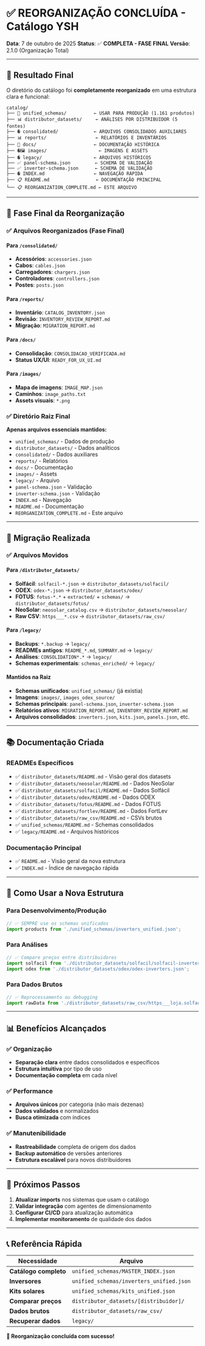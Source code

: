 # ✅ REORGANIZAÇÃO CONCLUÍDA - Catálogo YSH

**Data**: 7 de outubro de 2025
**Status**: ✅ **COMPLETA - FASE FINAL**
**Versão**: 2.1.0 (Organização Total)

---

## 🎯 Resultado Final

O diretório do catálogo foi **completamente reorganizado** em uma estrutura clara e funcional:

```
catalog/
├── 🎯 unified_schemas/          ← USAR PARA PRODUÇÃO (1.161 produtos)
├── 📊 distributor_datasets/     ← ANÁLISES POR DISTRIBUIDOR (5 fontes)
├── � consolidated/             ← ARQUIVOS CONSOLIDADOS AUXILIARES
├── 📊 reports/                  ← RELATÓRIOS E INVENTÁRIOS
├── 📖 docs/                     ← DOCUMENTAÇÃO HISTÓRICA
├── �🖼️ images/                   ← IMAGENS E ASSETS
├── � legacy/                   ← ARQUIVOS HISTÓRICOS
├── ✅ panel-schema.json         ← SCHEMA DE VALIDAÇÃO
├── ✅ inverter-schema.json      ← SCHEMA DE VALIDAÇÃO
├── �️ INDEX.md                  ← NAVEGAÇÃO RÁPIDA
├── 📋 README.md                 ← DOCUMENTAÇÃO PRINCIPAL
└── 📋 REORGANIZATION_COMPLETE.md ← ESTE ARQUIVO
```

---

## 🔄 Fase Final da Reorganização

### ✅ Arquivos Reorganizados (Fase Final)

#### Para `/consolidated/`

- **Acessórios**: `accessories.json`
- **Cabos**: `cables.json`
- **Carregadores**: `chargers.json`
- **Controladores**: `controllers.json`
- **Postes**: `posts.json`

#### Para `/reports/`

- **Inventário**: `CATALOG_INVENTORY.json`
- **Revisão**: `INVENTORY_REVIEW_REPORT.md`
- **Migração**: `MIGRATION_REPORT.md`

#### Para `/docs/`

- **Consolidação**: `CONSOLIDACAO_VERIFICADA.md`
- **Status UX/UI**: `READY_FOR_UX_UI.md`

#### Para `/images/`

- **Mapa de imagens**: `IMAGE_MAP.json`
- **Caminhos**: `image_paths.txt`
- **Assets visuais**: `*.png`

### ✅ Diretório Raiz Final

**Apenas arquivos essenciais mantidos:**

- `unified_schemas/` - Dados de produção
- `distributor_datasets/` - Dados analíticos
- `consolidated/` - Dados auxiliares
- `reports/` - Relatórios
- `docs/` - Documentação
- `images/` - Assets
- `legacy/` - Arquivo
- `panel-schema.json` - Validação
- `inverter-schema.json` - Validação
- `INDEX.md` - Navegação
- `README.md` - Documentação
- `REORGANIZATION_COMPLETE.md` - Este arquivo

---

## 🔄 Migração Realizada

### ✅ Arquivos Movidos

#### Para `/distributor_datasets/`

- **Solfácil**: `solfacil-*.json` → `distributor_datasets/solfacil/`
- **ODEX**: `odex-*.json` → `distributor_datasets/odex/`
- **FOTUS**: `fotus-*.*` + `extracted/` + `schemas/` → `distributor_datasets/fotus/`
- **NeoSolar**: `neosolar_catalog.csv` → `distributor_datasets/neosolar/`
- **Raw CSV**: `https___*.csv` → `distributor_datasets/raw_csv/`

#### Para `/legacy/`

- **Backups**: `*.backup` → `legacy/`
- **READMEs antigos**: `README_*.md`, `SUMMARY.md` → `legacy/`
- **Análises**: `CONSOLIDATION*.*` → `legacy/`
- **Schemas experimentais**: `schemas_enriched/` → `legacy/`

#### Mantidos na Raiz

- **Schemas unificados**: `unified_schemas/` (já existia)
- **Imagens**: `images/`, `images_odex_source/`
- **Schemas principais**: `panel-schema.json`, `inverter-schema.json`
- **Relatórios ativos**: `MIGRATION_REPORT.md`, `INVENTORY_REVIEW_REPORT.md`
- **Arquivos consolidados**: `inverters.json`, `kits.json`, `panels.json`, etc.

---

## 📚 Documentação Criada

### READMEs Específicos

- ✅ `distributor_datasets/README.md` - Visão geral dos datasets
- ✅ `distributor_datasets/neosolar/README.md` - Dados NeoSolar
- ✅ `distributor_datasets/solfacil/README.md` - Dados Solfácil
- ✅ `distributor_datasets/odex/README.md` - Dados ODEX
- ✅ `distributor_datasets/fotus/README.md` - Dados FOTUS
- ✅ `distributor_datasets/fortlev/README.md` - Dados FortLev
- ✅ `distributor_datasets/raw_csv/README.md` - CSVs brutos
- ✅ `unified_schemas/README.md` - Schemas consolidados
- ✅ `legacy/README.md` - Arquivos históricos

### Documentação Principal

- ✅ `README.md` - Visão geral da nova estrutura
- ✅ `INDEX.md` - Índice de navegação rápida

---

## 🎯 Como Usar a Nova Estrutura

### Para Desenvolvimento/Produção

```javascript
// ✅ SEMPRE use os schemas unificados
import products from './unified_schemas/inverters_unified.json';
```

### Para Análises

```javascript
// ✅ Compare preços entre distribuidores
import solfacil from './distributor_datasets/solfacil/solfacil-inverters.json';
import odex from './distributor_datasets/odex/odex-inverters.json';
```

### Para Dados Brutos

```javascript
// ✅ Reprocessamento ou debugging
import rawData from './distributor_datasets/raw_csv/https___loja.solfacil.com.br_s.csv';
```

---

## 📊 Benefícios Alcançados

### ✅ Organização

- **Separação clara** entre dados consolidados e específicos
- **Estrutura intuitiva** por tipo de uso
- **Documentação completa** em cada nível

### ✅ Performance

- **Arquivos únicos** por categoria (não mais dezenas)
- **Dados validados** e normalizados
- **Busca otimizada** com índices

### ✅ Manutenibilidade

- **Rastreabilidade** completa de origem dos dados
- **Backup automático** de versões anteriores
- **Estrutura escalável** para novos distribuidores

---

## 🚀 Próximos Passos

1. **Atualizar imports** nos sistemas que usam o catálogo
2. **Validar integração** com agentes de dimensionamento
3. **Configurar CI/CD** para atualização automática
4. **Implementar monitoramento** de qualidade dos dados

---

## 📞 Referência Rápida

| Necessidade | Arquivo |
|-------------|---------|
| **Catálogo completo** | `unified_schemas/MASTER_INDEX.json` |
| **Inversores** | `unified_schemas/inverters_unified.json` |
| **Kits solares** | `unified_schemas/kits_unified.json` |
| **Comparar preços** | `distributor_datasets/[distribuidor]/` |
| **Dados brutos** | `distributor_datasets/raw_csv/` |
| **Recuperar dados** | `legacy/` |

**🎉 Reorganização concluída com sucesso!**

